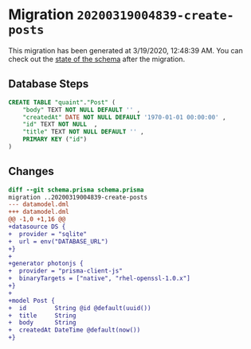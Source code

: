 # Migration `20200319004839-create-posts`

This migration has been generated at 3/19/2020, 12:48:39 AM.
You can check out the [state of the schema](./schema.prisma) after the migration.

## Database Steps

```sql
CREATE TABLE "quaint"."Post" (
    "body" TEXT NOT NULL DEFAULT '' ,
    "createdAt" DATE NOT NULL DEFAULT '1970-01-01 00:00:00' ,
    "id" TEXT NOT NULL  ,
    "title" TEXT NOT NULL DEFAULT '' ,
    PRIMARY KEY ("id")
) 
```

## Changes

```diff
diff --git schema.prisma schema.prisma
migration ..20200319004839-create-posts
--- datamodel.dml
+++ datamodel.dml
@@ -1,0 +1,16 @@
+datasource DS {
+  provider = "sqlite"
+  url = env("DATABASE_URL")
+}
+
+generator photonjs {
+  provider = "prisma-client-js"
+  binaryTargets = ["native", "rhel-openssl-1.0.x"]
+}
+
+model Post {
+  id        String @id @default(uuid())
+  title     String
+  body      String
+  createdAt DateTime @default(now())
+}
```


